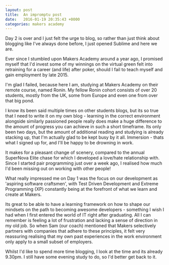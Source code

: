 ```yaml
---
layout: post
title:  An impromptu post
date:   2016-01-19 20:35:43 +0000 
categories: makers academy
---
```


Day 2 is over and I just felt the urge to blog, so rather than just think about blogging like I've always done before, I just opened Sublime and here we are.

Ever since I stumbled upon Makers Academy around a year ago, I promised myself that I'd invest some of my winnings on the virtual green felt into retraining for a career (and life) after poker, should I fail to teach myself and gain employment by late 2015.

I'm glad I failed, because here I am, studying at Makers Academy on their remote course, named Ronin. My fellow Ronin cohort consists of over 20 students, mostly from the UK, some from Europe and even one from over that big pond. 

I know its been said multiple times on other students blogs, but its so true that I need to write it on my own blog - learning in the correct environment alongside similarly passioned people really does make a huge difference to the amount of progress you can achieve in such a short timeframe. Its only been two days, but the amount of additional reading and studying is already stacking up, that I'm actually glad to be kept busy by it all. Immersion - thats what I signed up for, and I'll be happy to be drowning in work.

It makes for a pleasant change of scenery, compared to the annual SuperNova Elite chase for which I developed a love/hate relationship with. Since I started pair programming just over a week ago, I realised how much I'd been missing out on working with other people! 

What really impressed me on Day 1 was the focus on our development as 'aspiring software craftsmen', with Test Driven Development and Extreme Programming (XP) constantly being at the forefront of what we learn and create at Makers.

Its great to be able to have a learning framework on how to shape our mindsets on the path to becoming awesome developers - something I wish I had when I first entered the world of IT right after graduating. All I can remember is feeling a lot of frustration and lacking a sense of direction in my old job. So when Sam (our coach) mentioned that Makers selectively partners with companies that adhere to these principles, it felt very reassuring realising that my own past experiences in the work environment only apply to a small subset of employers.

Whilst I'd like to spend more time blogging, I look at the time and its already 9.30pm. I still have some evening study to do, so I'd better get back to it.





